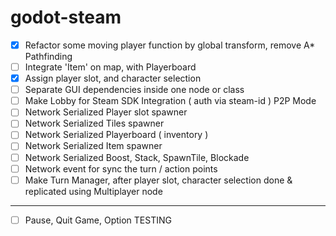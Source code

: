 # godot-steam

- [x] Refactor some moving player function by global transform, remove A* Pathfinding
- [ ] Integrate 'Item' on map, with Playerboard
- [x] Assign player slot, and character selection
- [ ] Separate GUI dependencies inside one node or class
- [ ] Make Lobby for Steam SDK Integration ( auth via steam-id ) P2P Mode
- [ ] Network Serialized Player slot spawner
- [ ] Network Serialized Tiles spawner
- [ ] Network Serialized Playerboard ( inventory )
- [ ] Network Serialized Item spawner
- [ ] Network Serialized Boost, Stack, SpawnTile, Blockade
- [ ] Network event for sync the turn / action points
- [ ] Make Turn Manager, after player slot, character selection done & replicated using Multiplayer node
---
- [ ] Pause, Quit Game, Option
TESTING